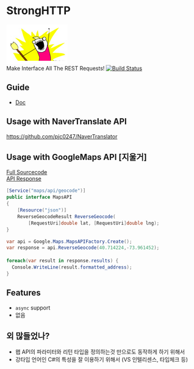 StrongHTTP
====
![man](img/man.png)<br>
Make Interface All The REST Requests!
[![Build Status](https://travis-ci.org/pjc0247/StrongHTTP.svg?branch=master)](https://travis-ci.org/pjc0247/StrongHTTP)

Guide
----
* [Doc](doc)

Usage with NaverTranslate API
----
https://github.com/pjc0247/NaverTranslator

Usage with GoogleMaps API [지울거]
----
[Full Sourcecode](https://github.com/pjc0247/CsRestClient/tree/master/src/Sample/Google/Maps)<br>
[API Response](https://maps.googleapis.com/maps/api/geocode/json?latlng=40.714224,-73.961452&)<br>
```c#
[Service("maps/api/geocode")]
public interface MapsAPI
{
    [Resource("json")]
    ReverseGeocodeResult ReverseGeocode(
        [RequestUri]double lat, [RequestUri]double lng);
}
```
```c#
var api = Google.Maps.MapsAPIFactory.Create();
var response = api.ReverseGeocode(40.714224,-73.961452);

foreach(var result in response.results) {
  Console.WriteLine(result.formatted_address);
}
```

Features
----
* `async` support
* 없음

외 많들었나?
----
* 왭 API의 파라미터와 리턴 타입을 정의하는것 만으로도 동작하게 하기 위해서
* 강타입 언어인 C#의 특성을 잘 이용하기 위해서 (VS 인텔리센스, 타입체크 등)
